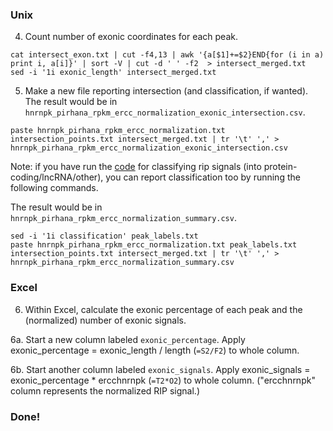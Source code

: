 ### Unix

4. Count number of exonic coordinates for each peak.
```
cat intersect_exon.txt | cut -f4,13 | awk '{a[$1]+=$2}END{for (i in a) print i, a[i]}' | sort -V | cut -d ' ' -f2  > intersect_merged.txt
sed -i '1i exonic_length' intersect_merged.txt
```
5. Make a new file reporting intersection (and classification, if wanted). The result would be in `hnrnpk_pirhana_rpkm_ercc_normalization_exonic_intersection.csv`.
```
paste hnrnpk_pirhana_rpkm_ercc_normalization.txt intersection_points.txt intersect_merged.txt | tr '\t' ',' > hnrnpk_pirhana_rpkm_ercc_normalization_exonic_intersection.csv
```
Note: if you have run the [code](https://github.com/zhiyuezhang7/tsc_lncRNA_project/tree/main/210701_classify_rip_signals) for classifying rip signals (into protein-coding/lncRNA/other), you can report classification too by running the following commands.

The result would be in `hnrnpk_pirhana_rpkm_ercc_normalization_summary.csv`.
```
sed -i '1i classification' peak_labels.txt
paste hnrnpk_pirhana_rpkm_ercc_normalization.txt peak_labels.txt intersection_points.txt intersect_merged.txt | tr '\t' ',' > hnrnpk_pirhana_rpkm_ercc_normalization_summary.csv
```
### Excel
6. Within Excel, calculate the exonic percentage of each peak and the (normalized) number of exonic signals.

6a. Start a new column labeled `exonic_percentage`. Apply exonic_percentage = exonic_length / length (`=S2/F2`) to whole column.

6b. Start another column labeled `exonic_signals`. Apply exonic_signals = exonic_percentage * ercchnrnpk (`=T2*O2`) to whole column. ("ercchnrnpk" column represents the normalized RIP signal.)

### Done!
